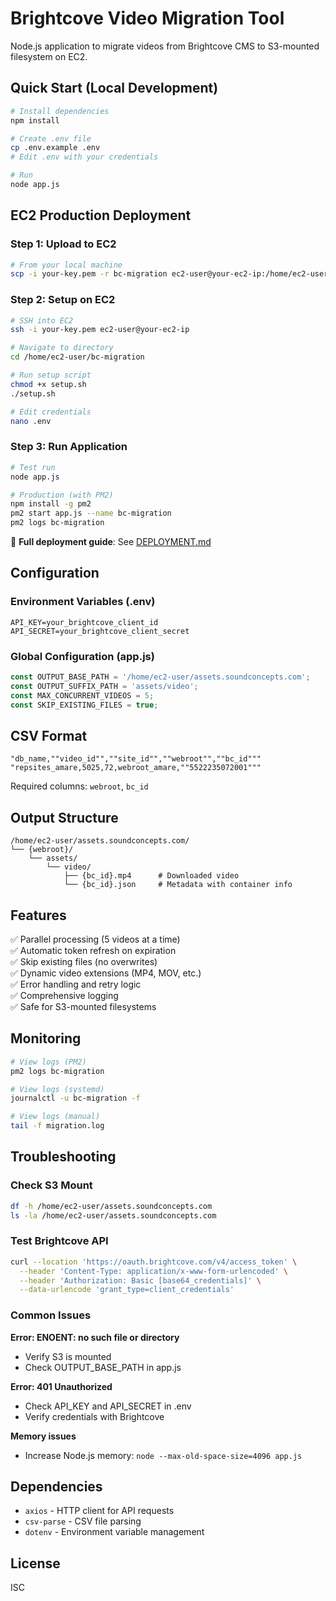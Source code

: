 # Brightcove Video Migration Tool

Node.js application to migrate videos from Brightcove CMS to S3-mounted filesystem on EC2.

## Quick Start (Local Development)

```bash
# Install dependencies
npm install

# Create .env file
cp .env.example .env
# Edit .env with your credentials

# Run
node app.js
```

## EC2 Production Deployment

### Step 1: Upload to EC2
```bash
# From your local machine
scp -i your-key.pem -r bc-migration ec2-user@your-ec2-ip:/home/ec2-user/
```

### Step 2: Setup on EC2
```bash
# SSH into EC2
ssh -i your-key.pem ec2-user@your-ec2-ip

# Navigate to directory
cd /home/ec2-user/bc-migration

# Run setup script
chmod +x setup.sh
./setup.sh

# Edit credentials
nano .env
```

### Step 3: Run Application
```bash
# Test run
node app.js

# Production (with PM2)
npm install -g pm2
pm2 start app.js --name bc-migration
pm2 logs bc-migration
```

📖 **Full deployment guide**: See [DEPLOYMENT.md](./DEPLOYMENT.md)

## Configuration

### Environment Variables (.env)
```env
API_KEY=your_brightcove_client_id
API_SECRET=your_brightcove_client_secret
```

### Global Configuration (app.js)
```javascript
const OUTPUT_BASE_PATH = '/home/ec2-user/assets.soundconcepts.com';
const OUTPUT_SUFFIX_PATH = 'assets/video';
const MAX_CONCURRENT_VIDEOS = 5;
const SKIP_EXISTING_FILES = true;
```

## CSV Format

```csv
"db_name,""video_id"",""site_id"",""webroot"",""bc_id"""
"repsites_amare,5025,72,webroot_amare,""5522235072001"""
```

Required columns: `webroot`, `bc_id`

## Output Structure

```
/home/ec2-user/assets.soundconcepts.com/
└── {webroot}/
    └── assets/
        └── video/
            ├── {bc_id}.mp4      # Downloaded video
            └── {bc_id}.json     # Metadata with container info
```

## Features

✅ Parallel processing (5 videos at a time)  
✅ Automatic token refresh on expiration  
✅ Skip existing files (no overwrites)  
✅ Dynamic video extensions (MP4, MOV, etc.)  
✅ Error handling and retry logic  
✅ Comprehensive logging  
✅ Safe for S3-mounted filesystems  

## Monitoring

```bash
# View logs (PM2)
pm2 logs bc-migration

# View logs (systemd)
journalctl -u bc-migration -f

# View logs (manual)
tail -f migration.log
```

## Troubleshooting

### Check S3 Mount
```bash
df -h /home/ec2-user/assets.soundconcepts.com
ls -la /home/ec2-user/assets.soundconcepts.com
```

### Test Brightcove API
```bash
curl --location 'https://oauth.brightcove.com/v4/access_token' \
  --header 'Content-Type: application/x-www-form-urlencoded' \
  --header 'Authorization: Basic [base64_credentials]' \
  --data-urlencode 'grant_type=client_credentials'
```

### Common Issues

**Error: ENOENT: no such file or directory**
- Verify S3 is mounted
- Check OUTPUT_BASE_PATH in app.js

**Error: 401 Unauthorized**
- Check API_KEY and API_SECRET in .env
- Verify credentials with Brightcove

**Memory issues**
- Increase Node.js memory: `node --max-old-space-size=4096 app.js`

## Dependencies

- `axios` - HTTP client for API requests
- `csv-parse` - CSV file parsing
- `dotenv` - Environment variable management

## License

ISC
